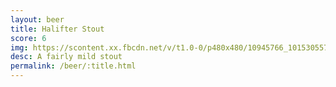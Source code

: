 ```yaml
---
layout: beer
title: Halifter Stout
score: 6
img: https://scontent.xx.fbcdn.net/v/t1.0-0/p480x480/10945766_10153055791503745_8417455299148358450_n.jpg?oh=370a6f954cc16320ef9a3cf01fe278e0&oe=591A53C7
desc: A fairly mild stout
permalink: /beer/:title.html
---
```

